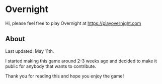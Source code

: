 # Overnight

Hi, please feel free to play Overnight at https://playovernight.com

## About
Last updated: May 11th.

I started making this game around 2-3 weeks ago and decided to make it public for anybody that wants to contribute.

Thank you for reading this and hope you enjoy the game!